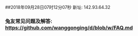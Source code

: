 ##2018年09月28日07时12分07秒 新址: 142.93.64.32
### 兔友常见问题及解答: https://github.com/wanggonging/d/blob/w/FAQ.md
